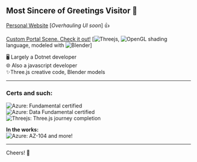 ## Most Sincere of Greetings Visitor 👋

[Personal Website](https://joedark.codes/) [<em>Overhauling UI soon</em>] 👍

[Custom Portal Scene. Check it out!](https://joedark.github.io/39-adding-details-to-the-scene/)  [![Threejs](https://img.shields.io/badge/threejs-black?style=for-the-badge&logo=three.js&logoColor=white), 
![OpenGL](https://img.shields.io/badge/OpenGL-%23FFFFFF.svg?style=for-the-badge&logo=opengl) shading language, modeled with
![Blender](https://img.shields.io/badge/blender-%23F5792A.svg?style=for-the-badge&logo=blender&logoColor=white)]

🖥 Largely a Dotnet developer<br>
🌐 Also a javascript developer<br>
✨Three.js creative code, Blender models<br>

---
### Certs and such:

![Azure](https://img.shields.io/badge/azure-%230072C6.svg?style=for-the-badge&logo=microsoftazure&logoColor=white): Fundamental certified <br>
![Azure](https://img.shields.io/badge/azure-%230072C6.svg?style=for-the-badge&logo=microsoftazure&logoColor=white): Data Fundamental certified <br>
![Threejs](https://img.shields.io/badge/threejs-black?style=for-the-badge&logo=three.js&logoColor=white): Three.js journey completion <br>

<strong>In the works:</strong> <br>
![Azure](https://img.shields.io/badge/azure-%230072C6.svg?style=for-the-badge&logo=microsoftazure&logoColor=white): AZ-104 and more!

---

Cheers! 🤠
